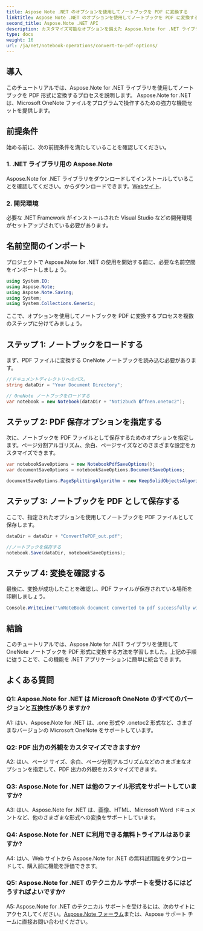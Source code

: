 ```yaml
---
title: Aspose Note .NET のオプションを使用してノートブックを PDF に変換する
linktitle: Aspose Note .NET のオプションを使用してノートブックを PDF に変換する
second_title: Aspose.Note .NET API
description: カスタマイズ可能なオプションを備えた Aspose.Note for .NET ライブラリを使用して、Microsoft OneNote ノートブックを PDF 形式に変換する方法を学びます。
type: docs
weight: 16
url: /ja/net/notebook-operations/convert-to-pdf-options/
---
```

## 導入

このチュートリアルでは、Aspose.Note for .NET ライブラリを使用してノートブックを PDF 形式に変換するプロセスを説明します。 Aspose.Note for .NET は、Microsoft OneNote ファイルをプログラムで操作するための強力な機能セットを提供します。

## 前提条件

始める前に、次の前提条件を満たしていることを確認してください。

### 1. .NET ライブラリ用の Aspose.Note
 Aspose.Note for .NET ライブラリをダウンロードしてインストールしていることを確認してください。からダウンロードできます。[Webサイト](https://releases.aspose.com/note/net/).

### 2. 開発環境
必要な .NET Framework がインストールされた Visual Studio などの開発環境がセットアップされている必要があります。

## 名前空間のインポート

プロジェクトで Aspose.Note for .NET の使用を開始する前に、必要な名前空間をインポートしましょう。

```csharp
using System.IO;
using Aspose.Note;
using Aspose.Note.Saving;
using System;
using System.Collections.Generic;
```

ここで、オプションを使用してノートブックを PDF に変換するプロセスを複数のステップに分けてみましょう。

## ステップ 1: ノートブックをロードする

まず、PDF ファイルに変換する OneNote ノートブックを読み込む必要があります。

```csharp
//ドキュメントディレクトリへのパス。
string dataDir = "Your Document Directory";

// OneNote ノートブックをロードする
var notebook = new Notebook(dataDir + "Notizbuch �ffnen.onetoc2");
```

## ステップ 2: PDF 保存オプションを指定する

次に、ノートブックを PDF ファイルとして保存するためのオプションを指定します。ページ分割アルゴリズム、余白、ページサイズなどのさまざまな設定をカスタマイズできます。

```csharp
var notebookSaveOptions = new NotebookPdfSaveOptions();
var documentSaveOptions = notebookSaveOptions.DocumentSaveOptions;

documentSaveOptions.PageSplittingAlgorithm = new KeepSolidObjectsAlgorithm();
```

## ステップ 3: ノートブックを PDF として保存する

ここで、指定されたオプションを使用してノートブックを PDF ファイルとして保存します。

```csharp
dataDir = dataDir + "ConvertToPDF_out.pdf";

//ノートブックを保存する
notebook.Save(dataDir, notebookSaveOptions);
```

## ステップ 4: 変換を確認する

最後に、変換が成功したことを確認し、PDF ファイルが保存されている場所を印刷しましょう。

```csharp
Console.WriteLine("\nNoteBook document converted to pdf successfully with save options.\nFile saved at " + dataDir);
```

## 結論

このチュートリアルでは、Aspose.Note for .NET ライブラリを使用して OneNote ノートブックを PDF 形式に変換する方法を学習しました。上記の手順に従うことで、この機能を .NET アプリケーションに簡単に統合できます。

## よくある質問

### Q1: Aspose.Note for .NET は Microsoft OneNote のすべてのバージョンと互換性がありますか?

A1: はい、Aspose.Note for .NET は、.one 形式や .onetoc2 形式など、さまざまなバージョンの Microsoft OneNote をサポートしています。

### Q2: PDF 出力の外観をカスタマイズできますか?

A2: はい、ページ サイズ、余白、ページ分割アルゴリズムなどのさまざまなオプションを指定して、PDF 出力の外観をカスタマイズできます。

### Q3: Aspose.Note for .NET は他のファイル形式をサポートしていますか?

A3: はい、Aspose.Note for .NET は、画像、HTML、Microsoft Word ドキュメントなど、他のさまざまな形式への変換をサポートしています。

### Q4: Aspose.Note for .NET に利用できる無料トライアルはありますか?

A4: はい、Web サイトから Aspose.Note for .NET の無料試用版をダウンロードして、購入前に機能を評価できます。

### Q5: Aspose.Note for .NET のテクニカル サポートを受けるにはどうすればよいですか?

 A5: Aspose.Note for .NET のテクニカル サポートを受けるには、次のサイトにアクセスしてください。[Aspose.Note フォーラム](https://forum.aspose.com/c/note/28)または、Aspose サポート チームに直接お問い合わせください。